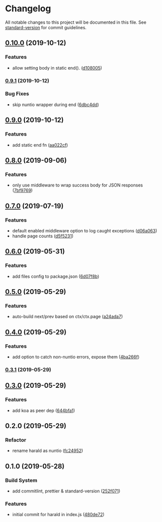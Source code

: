 # Changelog

All notable changes to this project will be documented in this file. See [standard-version](https://github.com/conventional-changelog/standard-version) for commit guidelines.

## [0.10.0](https://github.com/zjr/nuntio/compare/v0.9.1...v0.10.0) (2019-10-12)


### Features

* allow setting body in static end(). ([d108005](https://github.com/zjr/nuntio/commit/d108005))



### [0.9.1](https://github.com/zjr/nuntio/compare/v0.9.0...v0.9.1) (2019-10-12)


### Bug Fixes

* skip nuntio wrapper during end ([6dbc4dd](https://github.com/zjr/nuntio/commit/6dbc4dd))



## [0.9.0](https://github.com/zjr/nuntio/compare/v0.8.0...v0.9.0) (2019-10-12)


### Features

* add static end fn ([aa022cf](https://github.com/zjr/nuntio/commit/aa022cf))



## [0.8.0](https://github.com/zjr/nuntio/compare/v0.7.0...v0.8.0) (2019-09-06)


### Features

* only use middleware to wrap success body for JSON responses ([7bf9769](https://github.com/zjr/nuntio/commit/7bf9769))



## [0.7.0](https://github.com/zjr/nuntio/compare/v0.6.0...v0.7.0) (2019-07-19)


### Features

* default enabled middleware option to log caught exceptions ([d06a063](https://github.com/zjr/nuntio/commit/d06a063))
* handle page counts ([d5f5231](https://github.com/zjr/nuntio/commit/d5f5231))



## [0.6.0](https://github.com/zjr/nuntio/compare/v0.5.0...v0.6.0) (2019-05-31)


### Features

* add files config to package.json ([6d07f8b](https://github.com/zjr/nuntio/commit/6d07f8b))



## [0.5.0](https://github.com/zjr/nuntio/compare/v0.4.0...v0.5.0) (2019-05-29)


### Features

* auto-build next/prev based on ctx/ctx.page ([a24ada7](https://github.com/zjr/nuntio/commit/a24ada7))



## [0.4.0](https://github.com/zjr/nuntio/compare/v0.3.1...v0.4.0) (2019-05-29)


### Features

* add option to catch non-nuntio errors, expose them ([4ba266f](https://github.com/zjr/nuntio/commit/4ba266f))



### [0.3.1](https://github.com/zjr/nuntio/compare/v0.3.0...v0.3.1) (2019-05-29)



## [0.3.0](https://github.com/zjr/nuntio/compare/v0.2.0...v0.3.0) (2019-05-29)


### Features

* add koa as peer dep ([644bfa1](https://github.com/zjr/nuntio/commit/644bfa1))



## 0.2.0 (2019-05-29)

### Refactor

* rename harald as nuntio ([fc24952](https://github.com/zjr/nuntio/commit/fc24952))



## 0.1.0 (2019-05-28)

### Build System

* add commitlint, prettier & standard-version ([252f071](https://github.com/zjr/nuntio/commit/252f071))

### Features

* initial commit for harald in index.js ([480de72](https://github.com/zjr/nuntio/commit/480de72))
